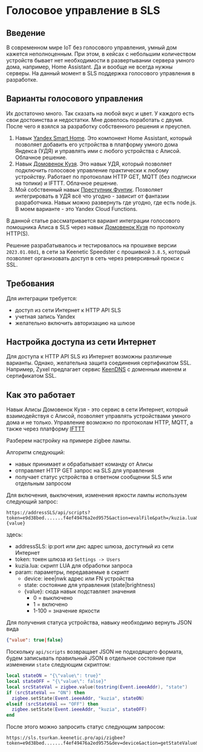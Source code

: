 # Голосовое управление в SLS

## Введение

В современном мире IoT без голосового управления, умный дом кажется неполноценным. При этом, в кейсах с небольшим количеством устройств бывает нет необходимости в развертывании сервера умного дома, например, Home Assistant. Да и вообще не всегда нужны серверы. На данный момент в SLS поддержка голосового управления в разработке.

## Варианты голосового управления

Их достаточно много. Так сказать на любой вкус и цвет. У каждого есть свои достоинства и недостатки. Мне довелось поработать с двумя. После чего я взялся за разработку собственного решения и преуспел.

1. Навык [Yandex Smart Home](https://yaha-cloud.ru/). Это компонент Home Assistant, который позволяет добавить его устройства в платформу умного дома Яндекса (УДЯ) и управлять ими с любого устройства с Алисой. Облачное решение.
2. Навык [Домовенок Кузя](https://alexstar.ru/smarthome). Это навык УДЯ, который позволяет подключить голосовое управление практически к любому устройству. Работает по протоколам HTTP GET, MQTT (без подписки на топики) и IFTTT. Облачное решение.
3. Мой собственный навык [Преступник Фунтик](https://github.com/tsurkan-av/SLS/blob/main/AliceSkills/funtik/voice_ctrl_Funtik.md). Позволяет интегрировать в УДЯ всё что угодно - зависит от фантазии разработчика. Навык можно развернуть где угодно, где есть node.js. В моем варианте - это Yandex Cloud Functions. 

В данной статье рассматривается вариант интеграции голосового помощника Алиса в SLS через навык [Домовенок Кузя](https://alexstar.ru/smarthome) по протоколу HTTP(S).

Решение разрабатывалось и тестировалось на прошивке версии `2023.01.08d1`, в сети за Keenetic Speedster с прошивкой `3.8.5`, который позволяет организовать доступ в сеть через реверсивный прокси с SSL.

## Требования

Для интеграции требуется:
- доступ из сети Интернет к HTTP API SLS
- учетная запись Yandex
- желательно включить авторизацию на шлюзе

## Настройка доступа из сети Интернет

Для доступа к HTTP API SLS из Интернет возможны различные варианты. Однако, желательна защита соединения сертификатом SSL. Например, Zyxel предлагает сервис [KeenDNS](https://keenetic.pro/) с доменным именем и сертификатом SSL.

## Как это работает

Навык Алисы Домовенок Кузя - это сервис в сети Интернет, который взаимодействуя с Алисой, позволяет управлять устройствами умного дома и не только. Управление возможно по протоколам HTTP, MQTT, а также через платформу [IFTTT](https://ifttt.com/)

Разберем настройку на примере zigbee лампы.

Алгоритм следующий:

- навык принимает и обрабатывает команду от Алисы
- отправляет HTTP GET запрос на SLS для управления 
- получает статус устройства в ответном сообщении SLS или отдельным запросом

Для включения, выключения, изменения яркости лампы используем следующий запрос:

```http
https://addressSLS/api/scripts?token=e9d38bed.......f4ef49476a2ed9575&action=evalFile&path=/kuzia.lua&param=device|state|{value}
```

здесь:

- addressSLS: ip:port или днс адрес шлюза, доступный из сети Интернет
- token: токен шлюза из `Settings -> Users`
- kuzia.lua: скрипт LUA для обработки запроса
- param: параметры, передаваемые в скрипт
  - device: ieee|nwk адрес или FN устройства
  - state: состояние для управления (state|brightness)
  - {value}: сюда навык подставляет значения
    - 0 = выключено
    - 1 = включено
    - 1-100 = значение яркости

Для получения статуса устройства, навыку необходимо вернуть JSON вида

```json
{"value": true|false}
```

Поскольку `api/scripts` возвращает JSON не подходящего формата, будем записывать правильный JSON в отдельное состояние при изменении `state` следующим скриптом:

```lua
local stateON = "{\"value\": true}"
local stateOFF = "{\"value\": false}"
local srcStateVal = zigbee.value(tostring(Event.ieeeAddr), "state")
if (srcStateVal == "ON") then
  zigbee.setState(Event.ieeeAddr, "kuzia", stateON)
elseif (srcStateVal == "OFF") then
  zigbee.setState(Event.ieeeAddr, "kuzia", stateOFF)
end
```

После этого можно запросить статус следующим запросом:

```http
https://sls.tsurkan.keenetic.pro/api/zigbee?token=e9d38bed.......f4ef49476a2ed9575&dev=device&action=getStateValue&name=kuzia
```
